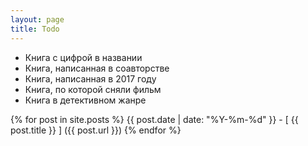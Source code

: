 ```yaml
---
layout: page
title: Todo
---
```

- Книга с цифрой в названии
- Книга, написанная в соавторстве 
- Книга, написанная в 2017 году 
- Книга, по которой сняли фильм 
- Книга в детективном жанре

{% for post in site.posts %}  {{ post.date | date: "%Y-%m-%d" }} - [ {{ post.title }} ] ({{ post.url }}) {% endfor %}
